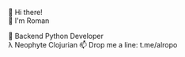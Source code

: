 👋 Hi there!  
💁 I'm Roman 

🐍 Backend Python Developer  
 λ Neophyte Clojurian
📫 Drop me a line: t.me/alropo
